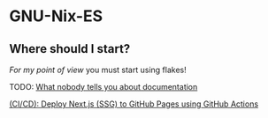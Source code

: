 # GNU-Nix-ES


## Where should I start?

_For my point of view_ you must start using flakes!


TODO:
[What nobody tells you about documentation](https://www.youtube.com/watch?v=t4vKPhjcMZg)

[(CI/CD): Deploy Next.js (SSG) to GitHub Pages using GitHub Actions](https://www.youtube.com/watch?v=yRz8D_oJMWQ)

